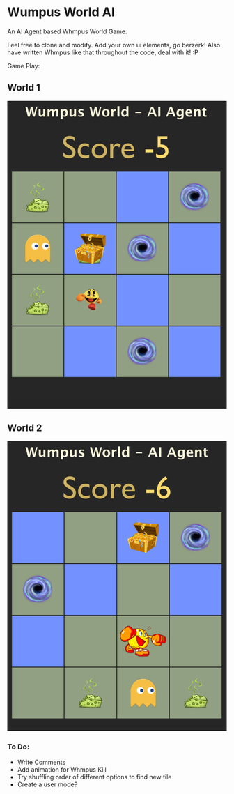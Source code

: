 # Wumpus World AI
An AI Agent based Whmpus World Game.

Feel free to clone and modify. Add your own ui elements, go berzerk! Also have written Whmpus like that throughout the code, deal with it! :P

Game Play:

## World 1
![World 1](/World%201.png?raw=true "Clipped output")
## World 2
![World 2](/World%202.png?raw=true "Clipped output")
### To Do:
- Write Comments
- Add animation for Whmpus Kill
- Try shuffling order of different options to find new tile
- Create a user mode?
